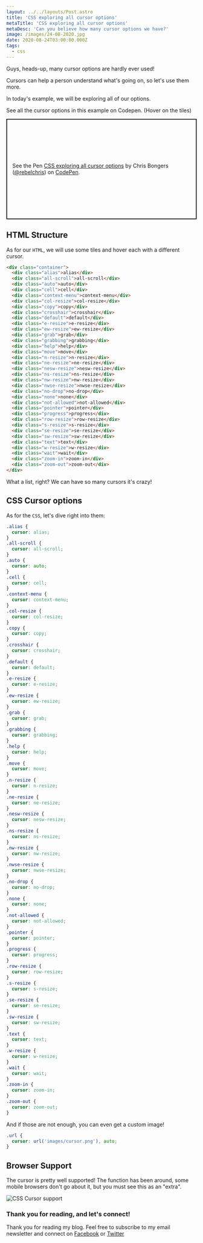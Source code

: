 ```yaml
---
layout: ../../layouts/Post.astro
title: 'CSS exploring all cursor options'
metaTitle: 'CSS exploring all cursor options'
metaDesc: 'Can you believe how many cursor options we have?'
image: /images/24-08-2020.jpg
date: 2020-08-24T03:00:00.000Z
tags:
  - css
---
```


Guys, heads-up, many cursor options are hardly ever used!

Cursors can help a person understand what's going on, so let's use them more.

In today's example, we will be exploring all of our options.

See all the cursor options in this example on Codepen. (Hover on the tiles)

<p class="codepen" data-height="265" data-theme-id="dark" data-default-tab="css,result" data-user="rebelchris" data-slug-hash="jOqyVaB" style="height: 265px; box-sizing: border-box; display: flex; align-items: center; justify-content: center; border: 2px solid; margin: 1em 0; padding: 1em;" data-pen-title="CSS exploring all cursor options">
  <span>See the Pen <a href="https://codepen.io/rebelchris/pen/jOqyVaB">
  CSS exploring all cursor options</a> by Chris Bongers (<a href="https://codepen.io/rebelchris">@rebelchris</a>)
  on <a href="https://codepen.io">CodePen</a>.</span>
</p>
<script async src="https://static.codepen.io/assets/embed/ei.js"></script>

## HTML Structure

As for our `HTML`, we will use some tiles and hover each with a different cursor.

```html
<div class="container">
  <div class="alias">alias</div>
  <div class="all-scroll">all-scroll</div>
  <div class="auto">auto</div>
  <div class="cell">cell</div>
  <div class="context-menu">context-menu</div>
  <div class="col-resize">col-resize</div>
  <div class="copy">copy</div>
  <div class="crosshair">crosshair</div>
  <div class="default">default</div>
  <div class="e-resize">e-resize</div>
  <div class="ew-resize">ew-resize</div>
  <div class="grab">grab</div>
  <div class="grabbing">grabbing</div>
  <div class="help">help</div>
  <div class="move">move</div>
  <div class="n-resize">n-resize</div>
  <div class="ne-resize">ne-resize</div>
  <div class="nesw-resize">nesw-resize</div>
  <div class="ns-resize">ns-resize</div>
  <div class="nw-resize">nw-resize</div>
  <div class="nwse-resize">nwse-resize</div>
  <div class="no-drop">no-drop</div>
  <div class="none">none</div>
  <div class="not-allowed">not-allowed</div>
  <div class="pointer">pointer</div>
  <div class="progress">progress</div>
  <div class="row-resize">row-resize</div>
  <div class="s-resize">s-resize</div>
  <div class="se-resize">se-resize</div>
  <div class="sw-resize">sw-resize</div>
  <div class="text">text</div>
  <div class="w-resize">w-resize</div>
  <div class="wait">wait</div>
  <div class="zoom-in">zoom-in</div>
  <div class="zoom-out">zoom-out</div>
</div>
```

What a list, right? We can have so many cursors it's crazy!

## CSS Cursor options

As for the `CSS`, let's dive right into them:

```css
.alias {
  cursor: alias;
}
.all-scroll {
  cursor: all-scroll;
}
.auto {
  cursor: auto;
}
.cell {
  cursor: cell;
}
.context-menu {
  cursor: context-menu;
}
.col-resize {
  cursor: col-resize;
}
.copy {
  cursor: copy;
}
.crosshair {
  cursor: crosshair;
}
.default {
  cursor: default;
}
.e-resize {
  cursor: e-resize;
}
.ew-resize {
  cursor: ew-resize;
}
.grab {
  cursor: grab;
}
.grabbing {
  cursor: grabbing;
}
.help {
  cursor: help;
}
.move {
  cursor: move;
}
.n-resize {
  cursor: n-resize;
}
.ne-resize {
  cursor: ne-resize;
}
.nesw-resize {
  cursor: nesw-resize;
}
.ns-resize {
  cursor: ns-resize;
}
.nw-resize {
  cursor: nw-resize;
}
.nwse-resize {
  cursor: nwse-resize;
}
.no-drop {
  cursor: no-drop;
}
.none {
  cursor: none;
}
.not-allowed {
  cursor: not-allowed;
}
.pointer {
  cursor: pointer;
}
.progress {
  cursor: progress;
}
.row-resize {
  cursor: row-resize;
}
.s-resize {
  cursor: s-resize;
}
.se-resize {
  cursor: se-resize;
}
.sw-resize {
  cursor: sw-resize;
}
.text {
  cursor: text;
}
.w-resize {
  cursor: w-resize;
}
.wait {
  cursor: wait;
}
.zoom-in {
  cursor: zoom-in;
}
.zoom-out {
  cursor: zoom-out;
}
```

And if those are not enough, you can even get a custom image!

```css
.url {
  cursor: url('images/cursor.png'), auto;
}
```

## Browser Support

The cursor is pretty well supported! The function has been around, some mobile browsers don't go about it, but you must see this as an "extra".

![CSS Cursor support](https://caniuse.bitsofco.de/static/v1/mdn-css__properties__cursor-1598188250604.png)

### Thank you for reading, and let's connect!

Thank you for reading my blog. Feel free to subscribe to my email newsletter and connect on [Facebook](https://www.facebook.com/DailyDevTipsBlog) or [Twitter](https://twitter.com/DailyDevTips1)
